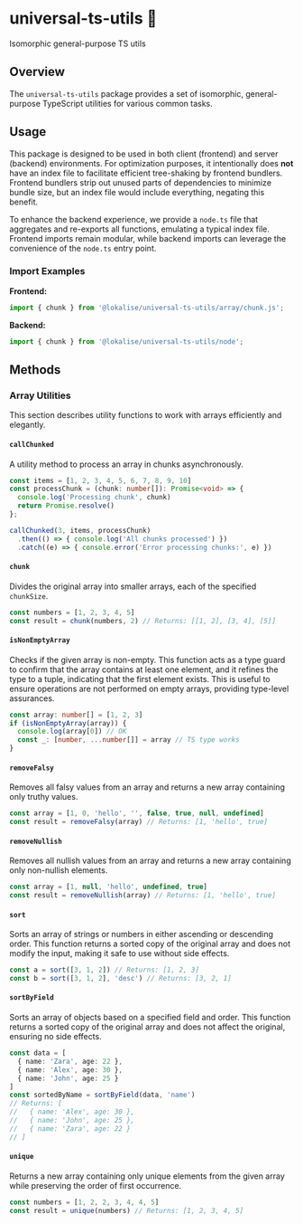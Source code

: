 # universal-ts-utils 🧬

Isomorphic general-purpose TS utils

## Overview

The `universal-ts-utils` package provides a set of isomorphic, general-purpose TypeScript utilities for various common tasks.

## Usage

This package is designed to be used in both client (frontend) and server (backend) environments. For optimization purposes, 
it intentionally does **not** have an index file to facilitate efficient tree-shaking by frontend bundlers. 
Frontend bundlers strip out unused parts of dependencies to minimize bundle size, but an index file would include everything, 
negating this benefit.

To enhance the backend experience, we provide a `node.ts` file that aggregates and re-exports all functions, emulating 
a typical index file. Frontend imports remain modular, while backend imports can leverage the convenience of the `node.ts` 
entry point.

### Import Examples

**Frontend:**
```typescript
import { chunk } from '@lokalise/universal-ts-utils/array/chunk.js';
```

**Backend:**
```typescript
import { chunk } from '@lokalise/universal-ts-utils/node';
```

## Methods

### Array Utilities

This section describes utility functions to work with arrays efficiently and elegantly.

#### `callChunked`

A utility method to process an array in chunks asynchronously.

```typescript
const items = [1, 2, 3, 4, 5, 6, 7, 8, 9, 10]
const processChunk = (chunk: number[]): Promise<void> => {
  console.log('Processing chunk', chunk)
  return Promise.resolve()
};

callChunked(3, items, processChunk)
  .then(() => { console.log('All chunks processed') })
  .catch((e) => { console.error('Error processing chunks:', e) })
```

#### `chunk`

Divides the original array into smaller arrays, each of the specified `chunkSize`.

```typescript
const numbers = [1, 2, 3, 4, 5]
const result = chunk(numbers, 2) // Returns: [[1, 2], [3, 4], [5]]
```

#### `isNonEmptyArray`

Checks if the given array is non-empty. This function acts as a type guard to confirm that the array contains at least 
one element, and it refines the type to a tuple, indicating that the first element exists. This is useful to ensure 
operations are not performed on empty arrays, providing type-level assurances.

```typescript
const array: number[] = [1, 2, 3]
if (isNonEmptyArray(array)) {
  console.log(array[0]) // OK
  const _: [number, ...number[]] = array // TS type works
}
```

#### `removeFalsy`

Removes all falsy values from an array and returns a new array containing only truthy values.

```typescript
const array = [1, 0, 'hello', '', false, true, null, undefined]
const result = removeFalsy(array) // Returns: [1, 'hello', true]
```

#### `removeNullish`

Removes all nullish values from an array and returns a new array containing only non-nullish elements.

```typescript
const array = [1, null, 'hello', undefined, true]
const result = removeNullish(array) // Returns: [1, 'hello', true]
```

#### `sort`

Sorts an array of strings or numbers in either ascending or descending order. This function returns a sorted copy of 
the original array and does not modify the input, making it safe to use without side effects.

```typescript
const a = sort([3, 1, 2]) // Returns: [1, 2, 3]
const b = sort([3, 1, 2], 'desc') // Returns: [3, 2, 1]
```

#### `sortByField`

Sorts an array of objects based on a specified field and order. This function returns a sorted copy of the original 
array and does not affect the original, ensuring no side effects.

```typescript
const data = [
  { name: 'Zara', age: 22 },
  { name: 'Alex', age: 30 },
  { name: 'John', age: 25 }
]
const sortedByName = sortByField(data, 'name')
// Returns: [
//   { name: 'Alex', age: 30 },
//   { name: 'John', age: 25 },
//   { name: 'Zara', age: 22 }
// ]
```

#### `unique`

Returns a new array containing only unique elements from the given array while preserving the order of first occurrence.

```typescript
const numbers = [1, 2, 2, 3, 4, 4, 5]
const result = unique(numbers) // Returns: [1, 2, 3, 4, 5]
```
